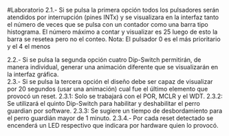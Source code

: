 #Laboratorio
2.1.- Si se pulsa la primera opción todos los pulsadores serán atendidos por interrupción (pines INTx) y se visualizara en la interfaz tanto el número de veces que se pulsa con un contador como una barra tipo histograma. El número máximo a contar y visualizar es 25 luego de esto la barra se resetea pero no el conteo. 
Nota: El pulsador 0 es el más prioritario y el 4 el menos

2.2.- Si se pulsa la segunda opción cuatro Dip-Switch permitirán, de manera individual, generar una animación diferente que se visualizarán en la interfaz gráfica.  
2.3.- Si se pulsa la tercera opción el diseño debe ser capaz de visualizar por 20 segundos (usar una animación) cual fue el último elemento que provocó un reset.
	2.3.1: Solo se trabajará con el POR, MCLR y el WDT. 
	2.3.2: Se utilizará el quinto Dip-Switch para habilitar y deshabilitar el perro guardian por software.
	2.3.3: Se sugiere un tiempo de desbordamiento para el perro guardián mayor de 1 minuto. 
	2.3.4.- Por cada reset detectado se encenderá un LED respectivo que indicara por hardware quien lo provocó.